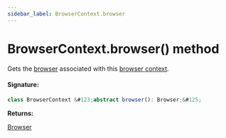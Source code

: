 ```yaml
---
sidebar_label: BrowserContext.browser
---
```


# BrowserContext.browser() method

Gets the [browser](./puppeteer.browser.md) associated with this [browser context](./puppeteer.browsercontext.md).

#### Signature:

```typescript
class BrowserContext &#123;abstract browser(): Browser;&#125;
```

**Returns:**

[Browser](./puppeteer.browser.md)
